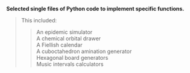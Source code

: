 **Selected single files of Python code to implement specific functions.**  
>This included:  
>>An epidemic simulator  
>>A chemical orbital drawer  
>>A Fiellish calendar  
>>A cuboctahedron amination generator  
>>Hexagonal board generators  
>>Music intervals calculators  
  
